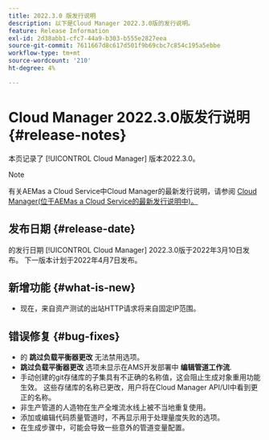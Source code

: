```yaml
---
title: 2022.3.0 版发行说明
description: 以下是Cloud Manager 2022.3.0版的发行说明。
feature: Release Information
exl-id: 2d38abb1-cfc7-44a9-b303-b555e2827eea
source-git-commit: 7611667d8c617d501f9b69cbc7c854c195a5ebbe
workflow-type: tm+mt
source-wordcount: '210'
ht-degree: 4%

---
```



# Cloud Manager 2022.3.0版发行说明 {#release-notes}

本页记录了 [!UICONTROL Cloud Manager] 版本2022.3.0。

>[!NOTE]
>
>有关AEMas a Cloud Service中Cloud Manager的最新发行说明，请参阅 [Cloud Manager(位于AEMas a Cloud Service的最新发行说明中)。](https://experienceleague.adobe.com/docs/experience-manager-cloud-service/content/implementing/using-cloud-manager/release-notes-cloud-manager/release-notes-cm-current.html)

## 发布日期 {#release-date}

的发行日期 [!UICONTROL Cloud Manager] 2022.3.0版于2022年3月10日发布。 下一版本计划于2022年4月7日发布。

## 新增功能 {#what-is-new}

* 现在，来自资产测试的出站HTTP请求将来自固定IP范围。


## 错误修复 {#bug-fixes}

* 的 **跳过负载平衡器更改** 无法禁用选项。
* **跳过负载平衡器更改** 选项未显示在AMS开发部署中 **编辑管道工作流**.
* 手动创建的git存储库的子集具有不正确的名称值，这会阻止生成对象重用功能生效。 这些存储库的名称已更改，用户将在Cloud Manager API/UI中看到更正的名称。
* 非生产管道的人造物在生产全堆流水线上被不当地重复使用。
* 添加或编辑代码质量管道时，不再显示用于处理量度失败的选项。
* 在生成步骤中，可能会导致一些意外的管道变量配置。
